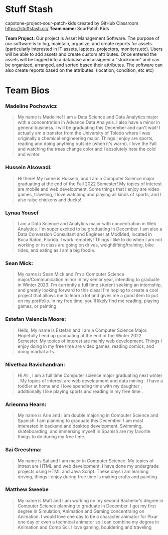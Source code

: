 # Stuff Stash
capstone-project-sour-patch-kids created by GitHub Classroom
https://stuffstash.cc/
**Team name:** SourPatch Kids

**Team Project:**
Our project is Asset Management Software. The purpose of our software is to log, maintain, organize, and create reports for assets.  (particularly interested in IT assets, laptops, projectors, monitors,etc). Users will be able to add assets and create custom attributes.  Once entered the assets will be logged into a database and assigned a "stockroom" and can be organized, arranged, and sorted based their attributes. The software can also create reports based on the attributes. (location, condition, etc etc)


# Team Bios


### Madeline Pochowicz
> My name is Madeline! I am a Data Science and Data Analytics major with a concentration in Advance Data Analysis. I also have a minor in general business. I will be graduating this December and can't wait! I actually am a transfer from the University of Toledo where I was originally a chemical engineering major. Things I enjoy are sports, reading and doing anything outside (when it's warm). I love the Fall and watching the trees change color and I absolutely hate the cold and winter. 

### Hussein Alsowadi:
> Hi there! My name is Hussein, and I am a Computer Science major graduating at the end of the Fall 2022 Semester!  My topics of interest are mobile and web development. Some things that I enjoy are video games, traveling, I love watching and playing all kinds of sports, and I also raise chickens and ducks!  

### Lynaa Yousef
> I am a Data Science and Analytics major with concentration in Web Analytics. I'm super excited to be graduating in December. I am also a Data Conversion Consultant and Engineer at ModMed, located in Boca Raton, Florida. I work remotely! Things I like to do when I am not working or in class are going on drives, weightlifting/training, bike rides, and eating as I am a big foodie.

### Sean Mick:
> My name is Sean Mick and I'm a Computer Science major/Communication minor in my senior year, intending to graduate in Winter 2023. I'm currently a full time student seeking an internship, and greatly looking forward to this class! I'm hoping to create a cool project that allows me to learn a lot and gives me a good item to put on my portfolio. In my free time, you'll likely find me reading, playing games, or painting.

### Estefan Valencia Moore:
> Hello, My name is Estefan and I am a Computer Science Major. Hopefully I end up graduating at the end of the Winter 2022 Semester. My topics of interest are mainly web development. Things I enjoy doing in my free time are video games, reading comics, and doing martial arts. 

### Nivethaa Ravichandran:
> Hi All , I am a full time Computer science major graduating next winter . My topics of interest are web development and data mining .  I have a toddler at home and I love spending time with my daughter , additionally I like playing sports and reading in my free time . 

### Arieonna Hearn:
> My name is Arie and I am double majoring in Computer Science and Spanish. I am planning to graduate this December. I am most interested in backend and desktop development. Swimming, skateboarding, and immersing myself in Spanish are my favorite things to do during my free time.

### Sai Greeshma:
> My name is Sai and I am major in Computer Science. My topics of intrest are HTML and web development. I have done my undergrade projects using HTML and Java Script. These days i am learning driving, things i enjoy during free time is making crafts and painting.

### Matthew Sweebe 
> My name is Matt and I am working on my second Bachelor's degree in Computer Science planning to graduate in December. I got my first degree in Simulation, Animation and Gaming concentraing on Animation. I would love one day to be a character animator for Pixar one day or even a technical animator so I can combine my degree in Animation and Comp Sci. I love gaming, bouldering and traveling
